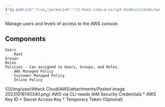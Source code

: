 ```yaml
---
{"dg-publish":true,"permalink":"/1-hack-like-a-script-kiddie/clouds/aws/tips/aws-iam/","noteIcon":"","created":"2025-04-15T14:11:19.592-04:00"}
---
```






















Manage users and levels of access to the AWS console.

## Components
	Users
		Root 
	Groups
	Roles
	Policies - Can assigned to Users, Groups, and Roles. 
		AWS Managed Policy
		Customer Managed Policy
		Inline Policy
![](/img/user/Attack Cloud/AWS/attachments/Pasted image 20231018140340.png)
AWS via CLI needs IAM Security Credentials
	* AWS Key ID
	* Secret Access Key
	* Temporary Token (Optional)

